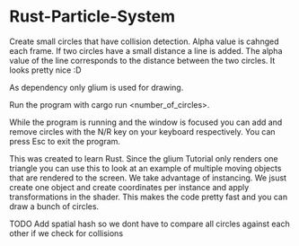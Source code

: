 # Rust-Particle-System

Create small circles that have collision detection. Alpha value is cahnged each frame. If two circles have a small distance a line is added.
The alpha value of the line corresponds to the distance between the two circles. It looks pretty nice :D

As dependency only glium is used for drawing. 

Run the program with cargo run <number_of_circles>.

While the program is running and the window is focused you can add and remove circles with the N/R key on your keyboard respectively.
You can press Esc to exit the program.


This was created to learn Rust. Since the glium Tutorial only renders one triangle you can use this to look at an example of multiple moving objects that
are rendered to the screen. We take advantage of instancing. We jsust create one object and create coordinates per instance and apply 
transformations in the shader. This makes the code pretty fast and you can draw a bunch of circles.

TODO
Add spatial hash so we dont have to compare all circles against each other if we check for collisions
